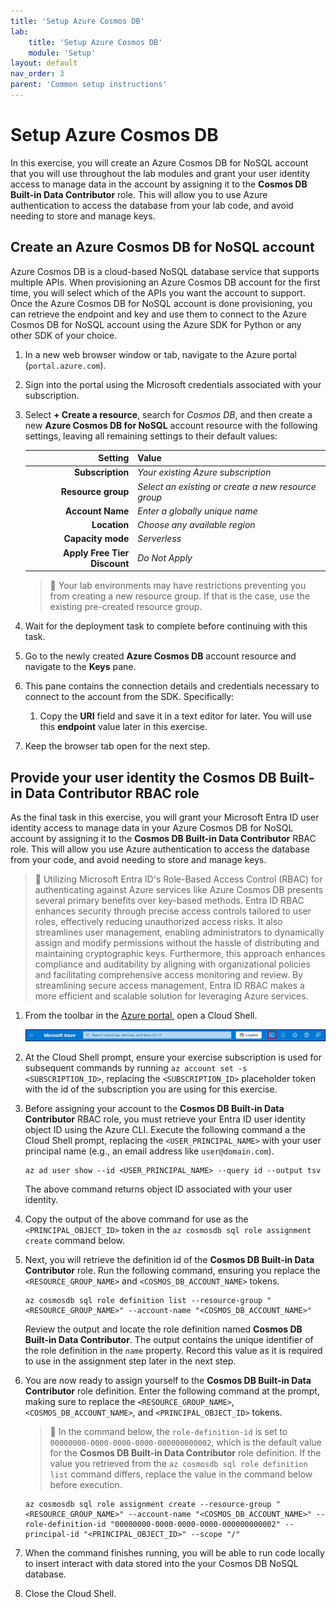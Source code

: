 ```yaml
---
title: 'Setup Azure Cosmos DB'
lab:
    title: 'Setup Azure Cosmos DB'
    module: 'Setup'
layout: default
nav_order: 3
parent: 'Common setup instructions'
---
```


# Setup Azure Cosmos DB

In this exercise, you will create an Azure Cosmos DB for NoSQL account that you will use throughout the lab modules and grant your user identity access to manage data in the account by assigning it to the **Cosmos DB Built-in Data Contributor** role. This will allow you to use Azure authentication to access the database from your lab code, and avoid needing to store and manage keys.

## Create an Azure Cosmos DB for NoSQL account

Azure Cosmos DB is a cloud-based NoSQL database service that supports multiple APIs. When provisioning an Azure Cosmos DB account for the first time, you will select which of the APIs you want the account to support. Once the Azure Cosmos DB for NoSQL account is done provisioning, you can retrieve the endpoint and key and use them to connect to the Azure Cosmos DB for NoSQL account using the Azure SDK for Python or any other SDK of your choice.

1. In a new web browser window or tab, navigate to the Azure portal (``portal.azure.com``).

1. Sign into the portal using the Microsoft credentials associated with your subscription.

1. Select **+ Create a resource**, search for *Cosmos DB*, and then create a new **Azure Cosmos DB for NoSQL** account resource with the following settings, leaving all remaining settings to their default values:

    | **Setting** | **Value** |
    | ---: | :--- |
    | **Subscription** | *Your existing Azure subscription* |
    | **Resource group** | *Select an existing or create a new resource group* |
    | **Account Name** | *Enter a globally unique name* |
    | **Location** | *Choose any available region* |
    | **Capacity mode** | *Serverless* |
    | **Apply Free Tier Discount** | *Do Not Apply* |

    > &#128221; Your lab environments may have restrictions preventing you from creating a new resource group. If that is the case, use the existing pre-created resource group.

1. Wait for the deployment task to complete before continuing with this task.

1. Go to the newly created **Azure Cosmos DB** account resource and navigate to the **Keys** pane.

1. This pane contains the connection details and credentials necessary to connect to the account from the SDK. Specifically:

    1. Copy the **URI** field and save it in a text editor for later. You will use this **endpoint** value later in this exercise.

1. Keep the browser tab open for the next step.

## Provide your user identity the Cosmos DB Built-in Data Contributor RBAC role

As the final task in this exercise, you will grant your Microsoft Entra ID user identity access to manage data in your Azure Cosmos DB for NoSQL account by assigning it to the **Cosmos DB Built-in Data Contributor** RBAC role. This will allow you use Azure authentication to access the database from your code, and avoid needing to store and manage keys.

> &#128221; Utilizing Microsoft Entra ID's Role-Based Access Control (RBAC) for authenticating against Azure services like Azure Cosmos DB presents several primary benefits over key-based methods. Entra ID RBAC enhances security through precise access controls tailored to user roles, effectively reducing unauthorized access risks. It also streamlines user management, enabling administrators to dynamically assign and modify permissions without the hassle of distributing and maintaining cryptographic keys. Furthermore, this approach enhances compliance and auditability by aligning with organizational policies and facilitating comprehensive access monitoring and review. By streamlining secure access management, Entra ID RBAC makes a more efficient and scalable solution for leveraging Azure services.

1. From the toolbar in the [Azure portal](https://portal.azure.com), open a Cloud Shell.

    ![The Cloud Shell icon is highlighted on the Azure portal's toolbar.](media/azure-portal-toolbar-cloud-shell.png)

1. At the Cloud Shell prompt, ensure your exercise subscription is used for subsequent commands by running `az account set -s <SUBSCRIPTION_ID>`, replacing the `<SUBSCRIPTION_ID>` placeholder token with the id of the subscription you are using for this exercise.

1. Before assigning your account to the **Cosmos DB Built-in Data Contributor** RBAC role, you must retrieve your Entra ID user identity object ID using the Azure CLI. Execute the following command a the Cloud Shell prompt, replacing the `<USER_PRINCIPAL_NAME>` with your user principal name (e.g., an email address like `user@domain.com`).

    ```azurecli
    az ad user show --id <USER_PRINCIPAL_NAME> --query id --output tsv
    ```

    The above command returns object ID associated with your user identity.

1. Copy the output of the above command for use as the `<PRINCIPAL_OBJECT_ID>` token in the `az cosmosdb sql role assignment create` command below.

1. Next, you will retrieve the definition id of the **Cosmos DB Built-in Data Contributor** role. Run the following command, ensuring you replace the `<RESOURCE_GROUP_NAME>` and `<COSMOS_DB_ACCOUNT_NAME>` tokens.

    ```azurecli
    az cosmosdb sql role definition list --resource-group "<RESOURCE_GROUP_NAME>" --account-name "<COSMOS_DB_ACCOUNT_NAME>"
    ```

    Review the output and locate the role definition named **Cosmos DB Built-in Data Contributor**. The output contains the unique identifier of the role definition in the `name` property. Record this value as it is required to use in the assignment step later in the next step.

1. You are now ready to assign yourself to the **Cosmos DB Built-in Data Contributor** role definition. Enter the following command at the prompt, making sure to replace the `<RESOURCE_GROUP_NAME>`, `<COSMOS_DB_ACCOUNT_NAME>`, and `<PRINCIPAL_OBJECT_ID>` tokens.

    > &#128221; In the command below, the `role-definition-id` is set to `00000000-0000-0000-0000-000000000002`, which is the default value for the **Cosmos DB Built-in Data Contributor** role definition. If the value you retrieved from the `az cosmosdb sql role definition list` command differs, replace the value in the command below before execution.

    ```azurecli
    az cosmosdb sql role assignment create --resource-group "<RESOURCE_GROUP_NAME>" --account-name "<COSMOS_DB_ACCOUNT_NAME>" --role-definition-id "00000000-0000-0000-0000-000000000002" --principal-id "<PRINCIPAL_OBJECT_ID>" --scope "/"
    ```

1. When the command finishes running, you will be able to run code locally to insert interact with data stored into the your Cosmos DB NoSQL database.

1. Close the Cloud Shell.
